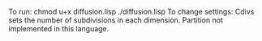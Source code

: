 To run:
    chmod u+x diffusion.lisp
    ./diffusion.lisp
To change settings:
    Cdivs sets the number of subdivisions in each dimension.
    Partition not implemented in this language.